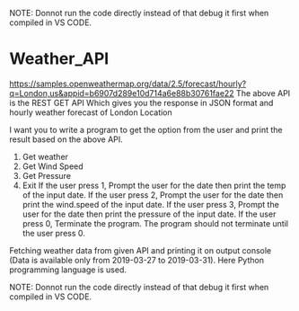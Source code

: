 NOTE: Donnot run the code directly instead of that debug it first when compiled in VS CODE.

# Weather_API
https://samples.openweathermap.org/data/2.5/forecast/hourly?q=London,us&appid=b6907d289e10d714a6e88b30761fae22
The above API is the REST GET API
Which gives you the response in JSON format and hourly weather forecast of London Location

I want you to write a program to get the option from the user and print the result based on the above API.
1. Get weather
2. Get Wind Speed
3. Get Pressure
0. Exit
If the user press 1, Prompt the user for the date then print the temp of the input date.
If the user press 2, Prompt the user for the date then print the wind.speed of the input date.
If the user press 3, Prompt the user for the date then print the pressure of the input date.
If the user press 0, Terminate the program.
The program should not terminate until the user press 0.

Fetching weather data from  given API and printing it on output console (Data is available only from 2019-03-27 to 2019-03-31).
Here Python programming language is used.

NOTE: Donnot run the code directly instead of that debug it first when compiled in VS CODE.

